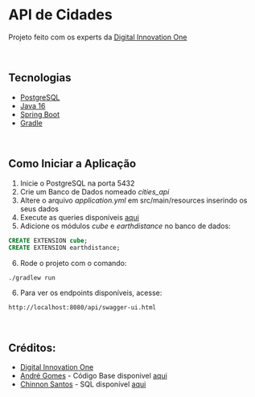 # API de Cidades
Projeto feito com os experts da [Digital Innovation One](https://digitalinnovation.one/)


&nbsp;
## Tecnologias
* [PostgreSQL](https://www.postgresql.org/)
* [Java 16](https://docs.oracle.com/en/java/)
* [Spring Boot](https://docs.spring.io/spring-boot/docs/current/reference/htmlsingle/)
* [Gradle](https://docs.gradle.org/current/userguide/userguide.html)


&nbsp;
## Como Iniciar a Aplicação
1. Inicie o PostgreSQL na porta 5432
2. Crie um Banco de Dados nomeado *cities_api*
3. Altere o arquivo *application.yml* em src/main/resources inserindo os seus dados 
4. Execute as queries disponíveis [aqui](https://github.com/chinnonsantos/sql-paises-estados-cidades/tree/master/PostgreSQL)
5. Adicione os módulos *cube* e *earthdistance* no banco de dados:
~~~sql
CREATE EXTENSION cube; 
CREATE EXTENSION earthdistance;
~~~
6. Rode o projeto com o comando:
~~~shell
./gradlew run
~~~
6. Para ver os endpoints disponíveis, acesse:
~~~shell
http://localhost:8080/api/swagger-ui.html
~~~


&nbsp;
## Créditos:
* [Digital Innovation One](https://digitalinnovation.one/)
* [André Gomes](https://github.com/andrelugomes/cities-api) - Código Base disponivel [aqui](https://github.com/andrelugomes/cities-api)
* [Chinnon Santos](https://github.com/chinnonsantos) - SQL disponível [aqui](https://github.com/chinnonsantos/sql-paises-estados-cidades/tree/master/PostgreSQL)
